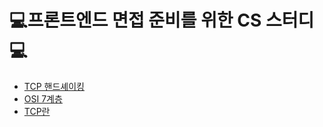 # 💻프론트엔드 면접 준비를 위한 CS 스터디💻

<ul>
<li>
<a href="https://github.com/ttp-festudy/interview-study/blob/main/02.%20%EC%BB%B4%ED%93%A8%ED%84%B0%20%EB%84%A4%ED%8A%B8%EC%9B%8C%ED%81%AC/TCP%ED%95%B8%EB%93%9C%EC%85%B0%EC%9D%B4%ED%82%B9.md">TCP 핸드셰이킹</a>
</li>
<li>
<a href="https://github.com/ttp-festudy/interview-study/blob/main/02.%20컴퓨터%20네트워크/OSI%207계층.md">OSI 7계층</a>
</li>
<li>
<a href="https://github.com/ttp-festudy/interview-study/blob/main/02.%20%EC%BB%B4%ED%93%A8%ED%84%B0%20%EB%84%A4%ED%8A%B8%EC%9B%8C%ED%81%AC/TCP%EB%9E%80.md">TCP란</a>
</li>
</ul>
